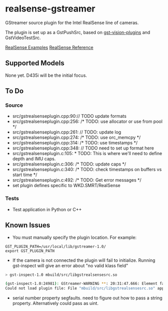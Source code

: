 # realsense-gstreamer

GStreamer source plugin for the Intel RealSense line of cameras. 

The plugin is set up as a GstPushSrc, based on [gst-vision-plugins](https://github.com/joshdoe/gst-plugins-vision) and GstVideoTestSrc.

[RealSense Examples](https://github.com/IntelRealSense/librealsense/tree/master/examples)
[RealSense Reference](https://dev.intelrealsense.com/docs/api-architecture)

## Supported Models
None yet. D435i will be the initial focus.

## To Do
### Source
- src/gstrealsenseplugin.cpp:90:// TODO update formats
- src/gstrealsenseplugin.cpp:256:  /* TODO: use allocator or use from pool */
- src/gstrealsenseplugin.cpp:261:  // TODO: update log
- src/gstrealsenseplugin.cpp:274:  /* TODO: use orc_memcpy */
- src/gstrealsenseplugin.cpp:314:  /* TODO: use timestamps */
- src/gstrealsenseplugin.cpp:348:  // TODO need to set up format here
- src/gstrealsenseplugin.c:105: *  TODO: This is where we'll need to define depth and IMU caps.
- src/gstrealsenseplugin.c:306:  /* TODO: update caps */
- src/gstrealsenseplugin.c:340:  /* TODO: check timestamps on buffers vs start time */
- src/gstrealsenseplugin.c:492:  /* TODO: Get error messages */
- set plugin defines specific to WKD.SMRT/RealSense
### Tests
- Test application in Python or C++

## Known Issues
- You must manually specify the plugin location. For example:
```
GST_PLUGIN_PATH=/usr/local/lib/gstreamer-1.0/
export GST_PLUGIN_PATH
```
- If the camera is not connected the plugin will fail to initialize. Running gst-inspect will give an error about "no valid klass field"

```bash
> gst-inspect-1.0 mbuild/src/libgstrealsensesrc.so

(gst-inspect-1.0:24981): GStreamer-WARNING **: 20:31:47.666: Element factory metadata for 'realsensesrc' has no valid klass field
Could not load plugin file: File "mbuild/src/libgstrealsensesrc.so" appears to be a GStreamer plugin, but it failed to initialize
```
- serial number property segfaults. need to figure out how to pass a string property. Alternatively could pass as uint.
